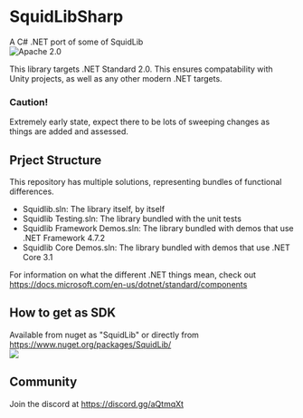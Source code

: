 # SquidLibSharp
A C# .NET port of some of SquidLib  
![Apache 2.0](https://img.shields.io/github/license/yellowstonegames/SquidLibSharp)

This library targets .NET Standard 2.0. This ensures compatability with Unity projects, as well as any other modern .NET targets.

### Caution!
Extremely early state, expect there to be lots of sweeping changes as things are added and assessed.

## Prject Structure
This repository has multiple solutions, representing bundles of functional differences.
 - Squidlib.sln: The library itself, by itself
 - Squidlib Testing.sln: The library bundled with the unit tests
 - Squidlib Framework Demos.sln: The library bundled with demos that use .NET Framework 4.7.2
 - Squidlib Core Demos.sln: The library bundled with demos that use .NET Core 3.1

For information on what the different .NET things mean, check out https://docs.microsoft.com/en-us/dotnet/standard/components

## How to get as SDK
Available from nuget as "SquidLib" or directly from https://www.nuget.org/packages/SquidLib/  
<a href="https://www.nuget.org/packages/SquidLib/">
<img src="https://img.shields.io/nuget/v/SquidLib" />
</a>
 

## Community
Join the discord at https://discord.gg/aQtmqXt

